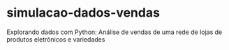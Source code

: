 # simulacao-dados-vendas
Explorando dados com Python: Análise de vendas de uma rede de lojas de produtos eletrônicos e variedades
